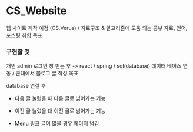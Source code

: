 # CS_Website
웹 사이트 제작 예정 (CS.Verus) / 자료구조 &amp; 알고리즘에 도움 되는 공부 자료, 언어, 포스팅 취합 목표

### 구현할 것

개인 admin 로그인 창 만든 후 -> react / spring / sql(database)
데이터 베이스 연동 / 군대에서 블로그 글 작성 목표

database 연결 후

- 다음 글 눌렀을 때 다음 글로 넘어가는 기능
- 이전 글 눌렀을 대 이전 글로 넘어가는 기능

- Menu 링크 글이 많을 경우 페이지 넘김


